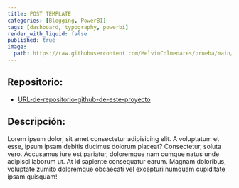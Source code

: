 ```yaml
---
title: POST TEMPLATE
categories: [Blogging, PowerBI]
tags: [dashboard, typography, powerbi]
render_with_liquid: false
published: true
image:
  path: https://raw.githubusercontent.com/MelvinColmenares/prueba/main/_PFINAL_IMAGENES/MAPA_DETALLE_CLP.png
---
```


## Repositorio:
- [URL-de-repositorio-github-de-este-proyecto]([path](https://raw.githubusercontent.com/MelvinColmenares/prueba/main/_PFINAL_IMAGENES/MAPA_DETALLE_CLP.png))

## Descripción:

Lorem ipsum dolor, sit amet consectetur adipisicing elit. A voluptatum et esse, ipsum ipsam debitis ducimus dolorum placeat? Consectetur, soluta vero. Accusamus iure est pariatur, doloremque nam cumque natus unde adipisci laborum ut. At id sapiente consequatur earum. Magnam doloribus, voluptate zumito doloremque obcaecati vel excepturi numquam cupiditate ipsam quisquam!
